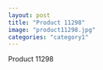 ```yaml
---
layout: post
title: "Product 11298"
image: "product11298.jpg"
categories: "category1"
---
```

Product 11298
